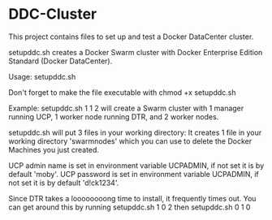 # DDC-Cluster
This project contains files to set up and test a Docker DataCenter cluster.

setupddc.sh creates a Docker Swarm cluster with Docker Enterprise Edition Standard (Docker DataCenter).

Usage:
setupddc.sh <number of UCP managers> <number of DTR nodes> <number of worker nodes>

Don't forget to make the file executable with chmod +x setupddc.sh

Example:
setupddc.sh 1 1 2 will create a Swarm cluster with 1 manager running UCP, 1 worker node running DTR, and 2 worker nodes.

setupddc.sh will put 3 files in your working directory:
It creates 1 file in your working directory 'swarmnodes' which you can use to delete the Docker Machines you just created.

UCP admin name is set in environment variable UCPADMIN, if not set it is by default 'moby'.
UCP password is set in environment variable UCPADMIN, if not set it is by default 'd!ck1234'.

Since DTR takes a loooooooong time to install, it frequently times out. You can get around this by running
  setupddc.sh 1 0 2 
then
  setupddc.sh 0 1 0
  
 

